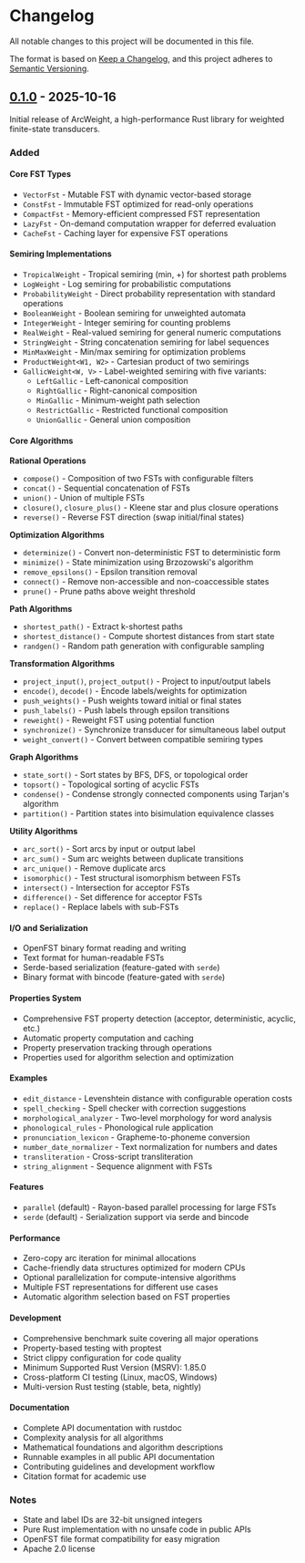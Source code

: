 # Changelog

All notable changes to this project will be documented in this file.

The format is based on [Keep a Changelog](https://keepachangelog.com/en/1.0.0/),
and this project adheres to [Semantic Versioning](https://semver.org/spec/v2.0.0.html).

## [0.1.0] - 2025-10-16

Initial release of ArcWeight, a high-performance Rust library for weighted finite-state transducers.

### Added

#### Core FST Types

- `VectorFst` - Mutable FST with dynamic vector-based storage
- `ConstFst` - Immutable FST optimized for read-only operations
- `CompactFst` - Memory-efficient compressed FST representation
- `LazyFst` - On-demand computation wrapper for deferred evaluation
- `CacheFst` - Caching layer for expensive FST operations

#### Semiring Implementations

- `TropicalWeight` - Tropical semiring (min, +) for shortest path problems
- `LogWeight` - Log semiring for probabilistic computations
- `ProbabilityWeight` - Direct probability representation with standard operations
- `BooleanWeight` - Boolean semiring for unweighted automata
- `IntegerWeight` - Integer semiring for counting problems
- `RealWeight` - Real-valued semiring for general numeric computations
- `StringWeight` - String concatenation semiring for label sequences
- `MinMaxWeight` - Min/max semiring for optimization problems
- `ProductWeight<W1, W2>` - Cartesian product of two semirings
- `GallicWeight<W, V>` - Label-weighted semiring with five variants:
  - `LeftGallic` - Left-canonical composition
  - `RightGallic` - Right-canonical composition
  - `MinGallic` - Minimum-weight path selection
  - `RestrictGallic` - Restricted functional composition
  - `UnionGallic` - General union composition

#### Core Algorithms

**Rational Operations**
- `compose()` - Composition of two FSTs with configurable filters
- `concat()` - Sequential concatenation of FSTs
- `union()` - Union of multiple FSTs
- `closure()`, `closure_plus()` - Kleene star and plus closure operations
- `reverse()` - Reverse FST direction (swap initial/final states)

**Optimization Algorithms**
- `determinize()` - Convert non-deterministic FST to deterministic form
- `minimize()` - State minimization using Brzozowski's algorithm
- `remove_epsilons()` - Epsilon transition removal
- `connect()` - Remove non-accessible and non-coaccessible states
- `prune()` - Prune paths above weight threshold

**Path Algorithms**
- `shortest_path()` - Extract k-shortest paths
- `shortest_distance()` - Compute shortest distances from start state
- `randgen()` - Random path generation with configurable sampling

**Transformation Algorithms**
- `project_input()`, `project_output()` - Project to input/output labels
- `encode()`, `decode()` - Encode labels/weights for optimization
- `push_weights()` - Push weights toward initial or final states
- `push_labels()` - Push labels through epsilon transitions
- `reweight()` - Reweight FST using potential function
- `synchronize()` - Synchronize transducer for simultaneous label output
- `weight_convert()` - Convert between compatible semiring types

**Graph Algorithms**
- `state_sort()` - Sort states by BFS, DFS, or topological order
- `topsort()` - Topological sorting of acyclic FSTs
- `condense()` - Condense strongly connected components using Tarjan's algorithm
- `partition()` - Partition states into bisimulation equivalence classes

**Utility Algorithms**
- `arc_sort()` - Sort arcs by input or output label
- `arc_sum()` - Sum arc weights between duplicate transitions
- `arc_unique()` - Remove duplicate arcs
- `isomorphic()` - Test structural isomorphism between FSTs
- `intersect()` - Intersection for acceptor FSTs
- `difference()` - Set difference for acceptor FSTs
- `replace()` - Replace labels with sub-FSTs

#### I/O and Serialization

- OpenFST binary format reading and writing
- Text format for human-readable FSTs
- Serde-based serialization (feature-gated with `serde`)
- Binary format with bincode (feature-gated with `serde`)

#### Properties System

- Comprehensive FST property detection (acceptor, deterministic, acyclic, etc.)
- Automatic property computation and caching
- Property preservation tracking through operations
- Properties used for algorithm selection and optimization

#### Examples

- `edit_distance` - Levenshtein distance with configurable operation costs
- `spell_checking` - Spell checker with correction suggestions
- `morphological_analyzer` - Two-level morphology for word analysis
- `phonological_rules` - Phonological rule application
- `pronunciation_lexicon` - Grapheme-to-phoneme conversion
- `number_date_normalizer` - Text normalization for numbers and dates
- `transliteration` - Cross-script transliteration
- `string_alignment` - Sequence alignment with FSTs

#### Features

- `parallel` (default) - Rayon-based parallel processing for large FSTs
- `serde` (default) - Serialization support via serde and bincode

#### Performance

- Zero-copy arc iteration for minimal allocations
- Cache-friendly data structures optimized for modern CPUs
- Optional parallelization for compute-intensive algorithms
- Multiple FST representations for different use cases
- Automatic algorithm selection based on FST properties

#### Development

- Comprehensive benchmark suite covering all major operations
- Property-based testing with proptest
- Strict clippy configuration for code quality
- Minimum Supported Rust Version (MSRV): 1.85.0
- Cross-platform CI testing (Linux, macOS, Windows)
- Multi-version Rust testing (stable, beta, nightly)

#### Documentation

- Complete API documentation with rustdoc
- Complexity analysis for all algorithms
- Mathematical foundations and algorithm descriptions
- Runnable examples in all public API documentation
- Contributing guidelines and development workflow
- Citation format for academic use

### Notes

- State and label IDs are 32-bit unsigned integers
- Pure Rust implementation with no unsafe code in public APIs
- OpenFST file format compatibility for easy migration
- Apache 2.0 license

[0.1.0]: https://github.com/aaronstevenwhite/arcweight/releases/tag/v0.1.0
